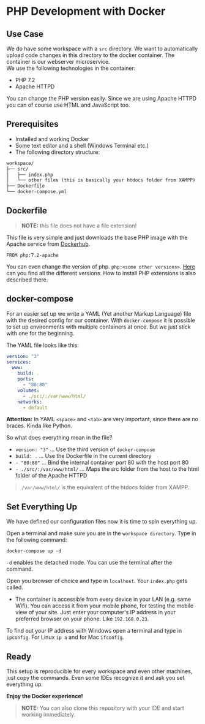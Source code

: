 # PHP Development with Docker
## Use Case
We do have some workspace with a `src` directory. We want to automatically
upload code changes in this directory to the docker container.
The container is our webserver microservice.   
We use the following technologies in the container:

* PHP 7.2 
* Apache HTTPD

You can change the PHP version easily. Since we are using Apache
HTTPD you can of course use HTML and JavaScript too.

## Prerequisites
* Installed and working Docker
* Some text editor and a shell (Windows Terminal etc.)
* The following directory structure:

~~~txt
workspace/
├── src/
│   ├── index.php
│   └── other files (this is basically your htdocs folder from XAMPP)
├── Dockerfile
└── docker-compose.yml
~~~

## Dockerfile
> **NOTE:** this file does not have a file extension!

This file is very simple and just downloads the base PHP image with 
the Apache service from [Dockerhub](https://hub.docker.com).

~~~shell
FROM php:7.2-apache
~~~
You can even change the version of php. `php:<some other versions>`.
[Here](https://hub.docker.com/_/php) can you find all the different 
versions. How to install PHP extensions is also described there.

## docker-compose
For an easier set up we write a YAML (Yet another Markup Language) file
with the desired config for our container. With `docker-compose` it is
possible to set up environments with multiple containers at once. But
we just stick with one for the beginning.

The YAML file looks like this:
~~~yaml
version: "3"
services:
  www:
    build: .
    ports:
      - "80:80"
    volumes:
      - ./src/:/var/www/html/
    networks:
      - default
~~~

**Attention:** In YAML `<space>` and `<tab>` are very important, since
there are no braces. Kinda like Python.

So what does everything mean in the file?
* `version: "3"` ... Use the third version of `docker-compose`
* `build: .` ... Use the Dockerfile in the current directory
* `- "80:80"` ... Bind the internal container port 80 with the host 
port 80
* `- ./src/:/var/www/html/` ... Maps the src folder from the host to the 
html folder of the Apache HTTPD

> `/var/www/html/` is the equivalent of the htdocs folder from XAMPP.

## Set Everything Up
We have defined our configuration files now it is time to spin 
everything up.

Open a terminal and make sure you are in the `workspace directory`. 
Type in the following command:
~~~shell
docker-compose up -d
~~~ 
`-d` enables the detached mode. You can use the terminal after the command.

Open you browser of choice and type in `localhost`.
Your `index.php` gets called.

* The container is accessible from every device in your LAN (e.g. same
Wifi). You can access it from your mobile phone, for testing the mobile 
view of your site. Just enter your computer's IP address in your 
preferred browser on your phone. Like `192.168.0.23`.

To find out your IP address with Windows open a terminal and type in
`ipconfig`. For Linux `ip a` and for Mac `ifconfig`.

## Ready
This setup is reproducible for every workspace and even other machines, 
just copy the commands. Even some IDEs recognize it and ask you set 
everything up.

**Enjoy the Docker experience!**

>**NOTE:** You can also clone this repository with your IDE and start 
working immediately.
